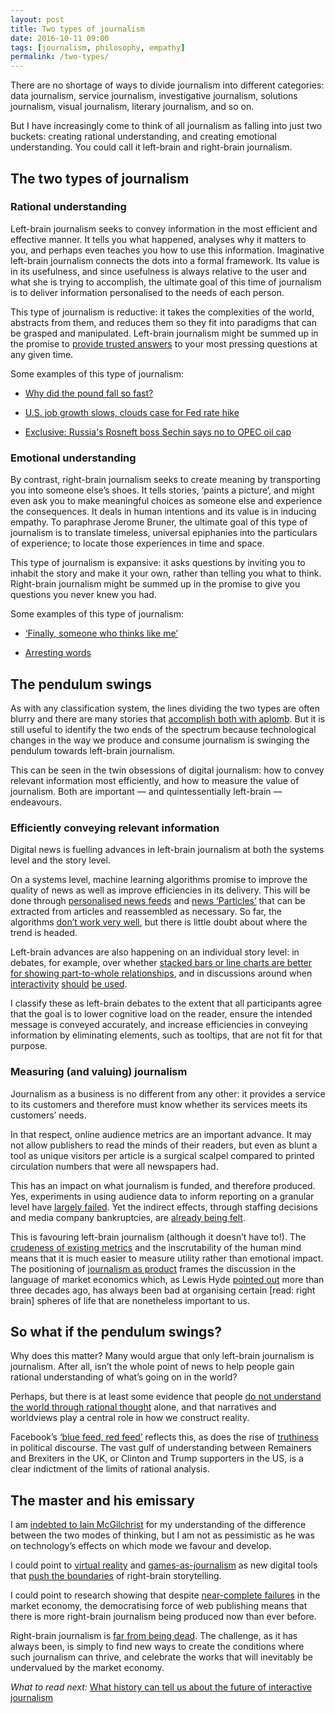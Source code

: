 ```yaml
---
layout: post
title: Two types of journalism
date: 2016-10-11 09:00
tags: [journalism, philosophy, empathy]
permalink: /two-types/
---
```


There are no shortage of ways to divide journalism into different categories: data journalism, service journalism, investigative journalism, solutions journalism, visual journalism, literary journalism, and so on.

But I have increasingly come to think of all journalism as falling into just two buckets: creating rational understanding, and creating emotional understanding. You could call it left-brain and right-brain journalism. 

## The two types of journalism
### Rational understanding
Left-brain journalism seeks to convey information in the most efficient and effective manner. It tells you what happened, analyses why it matters to you, and perhaps even teaches you how to use this information. Imaginative left-brain journalism connects the dots into a formal framework. Its value is in its usefulness, and since usefulness is always relative to the user and what she is trying to accomplish, the ultimate goal of this time of journalism is to deliver information personalised to the needs of each person.

This type of journalism is reductive: it takes the complexities of the world, abstracts from them, and reduces them so they fit into paradigms that can be grasped and manipulated. Left-brain journalism might be summed up in the promise to [provide trusted answers](http://thomsonreuters.com/en/about-us/the-answer-company.html
) to your most pressing questions at any given time.

Some examples of this type of journalism:

- [Why did the pound fall so fast?](https://www.ft.com/content/40d53d90-8c4d-11e6-8aa5-f79f5696c731)

- [U.S. job growth slows, clouds case for Fed rate hike](http://www.reuters.com/article/us-usa-economy-idUSKCN1270BP)

- [Exclusive: Russia's Rosneft boss Sechin says no to OPEC oil cap](http://www.reuters.com/article/us-oil-opec-russia-sechin-idUSKCN12B0J1)

### Emotional understanding
By contrast, right-brain journalism seeks to create meaning by transporting you into someone else’s shoes. It tells stories, ‘paints a picture’, and might even ask you to make meaningful choices as someone else and experience the consequences. It deals in human intentions and its value is in inducing empathy. To paraphrase Jerome Bruner, the ultimate goal of this type of journalism is to translate timeless, universal epiphanies into the particulars of experience; to locate those experiences in time and space. 

This type of journalism is expansive: it asks questions by inviting you to inhabit the story and make it your own, rather than telling you what to think. Right-brain journalism might be summed up in the promise to give you questions you never knew you had. 

Some examples of this type of journalism:

- [‘Finally, someone who thinks like me’](https://www.washingtonpost.com/national/finally-someone-who-thinks-like-me/2016/10/01/c9b6f334-7f68-11e6-9070-5c4905bf40dc_story.html?hpid=hp_hp-top-table-main_believer633pm:homepage/story)

- [Arresting words](http://apps.bostonglobe.com/graphics/2016/04/arresting-words/)

## The pendulum swings
As with any classification system, the lines dividing the two types are often blurry and there are many stories that [accomplish both with aplomb](http://www.nytimes.com/interactive/2016/08/11/magazine/isis-middle-east-arab-spring-fractured-lands.html). But it is still useful to identify the two ends of the spectrum because technological changes in the way we produce and consume journalism is swinging the pendulum towards left-brain journalism.

This can be seen in the twin obsessions of digital journalism: how to convey relevant information most efficiently, and how to measure the value of journalism. Both are important &mdash; and quintessentially left-brain &mdash; endeavours.

### Efficiently conveying relevant information 
Digital news is fuelling advances in left-brain journalism at both the systems level and the story level.

On a systems level, machine learning algorithms promise to improve the quality of news as well as improve efficiencies in its delivery. This will be done through [personalised news feeds](https://www.facebook.com/zuck/posts/10103084921703971) and [news ‘Particles’](http://nytlabs.com/blog/2015/10/20/particles/) that can be extracted from articles and reassembled as necessary. So far, the algorithms [don’t work very well](https://www.theguardian.com/technology/2016/aug/29/facebook-trending-news-editors-fake-news-stories), but there is little doubt about where the trend is headed.

Left-brain advances are also happening on an individual story level: in debates, for example, over whether [stacked bars or line charts are better for showing part-to-whole relationships](http://www.perceptualedge.com/blog/?p=2239), and in discussions around when [interactivity](https://www.ft.com/content/c62b21c6-7feb-11e6-8e50-8ec15fb462f4) [should](http://slides.com/drivenbydata/nicar16#/) [be used](https://github.com/archietse/malofiej-2016/blob/master/tse-malofiej-2016-slides.pdf). 

I classify these as left-brain debates to the extent that all participants agree that the goal is to lower cognitive load on the reader, ensure the intended message is conveyed accurately, and increase efficiencies in conveying information by eliminating elements, such as tooltips, that are not fit for that purpose.

### Measuring (and valuing) journalism 

Journalism as a business is no different from any other: it provides a service to its customers and therefore must know whether its services meets its customers’ needs. 

In that respect, online audience metrics are an important advance. It may not allow publishers to read the minds of their readers, but even as blunt a tool as unique visitors per article is a surgical scalpel compared to printed circulation numbers that were all newspapers had. 

This has an impact on what journalism is funded, and therefore produced. Yes, experiments in using audience data to inform reporting on a granular level have [largely failed](http://digiday.com/publishers/pageview-quota-pay-per-click/). Yet the indirect effects, through staffing decisions and media company bankruptcies, are [already being felt](https://www.youtube.com/watch?v=bq2_wSsDwkQ).

This is favouring left-brain journalism (although it doesn’t have to!). The [crudeness of existing metrics](https://thecarebot.github.io/Why-should-I-Carebot/) and the inscrutability of the human mind means that it is much easier to measure utility rather than emotional impact. The positioning of [journalism as product](http://www.niemanlab.org/2016/07/how-voxs-storytelling-studio-is-redefining-the-story-as-product/) frames the discussion in the language of market economics which, as Lewis Hyde [pointed out](http://articles.latimes.com/2008/jan/13/entertainment/ca-hyde13) more than three decades ago, has always been bad at organising certain [read: right brain] spheres of life that are nonetheless important to us.

## So what if the pendulum swings?

Why does this matter? Many would argue that only left-brain journalism is journalism. After all, isn’t the whole point of news to help people gain rational understanding of what’s going on in the world?   

Perhaps, but there is at least some evidence that people [do not understand the world through rational thought](https://books.google.co.uk/books?id=YNuBf6W2rt0C&pg=PA89&lpg=PA89&dq=henri+zukier+albert+pepitone+librarians+experiment&source=bl&ots=363EQHHryP&sig=2H6Ek_VpKTEw6c6QDSk1EpMfUYQ&hl=en&sa=X&ved=0ahUKEwiZmOaiz9LPAhVLLsAKHfLUDzgQ6AEIHjAA#v=onepage&q=henri%20zukier%20albert%20pepitone%20librarians%20experiment&f=false) alone, and that narratives and worldviews play a central role in how we construct reality.

Facebook’s [‘blue feed, red feed’](https://graphics.wsj.com/blue-feed-red-feed/) reflects this, as does the rise of [truthiness](http://www.nytimes.com/2010/10/17/magazine/17FOB-onlanguage-t.html?_r=0) in political discourse. The vast gulf of understanding between Remainers and Brexiters in the UK, or Clinton and Trump supporters in the US, is a clear indictment of the limits of rational analysis.

## The master and his emissary

I am [indebted to Iain McGilchrist](https://www.amazon.co.uk/Master-His-Emissary-Divided-Western/dp/0300188374) for my understanding of the difference between the two modes of thinking, but I am not as pessimistic as he was on technology’s effects on which mode we favour and develop.

I could point to [virtual reality](https://www.theguardian.com/world/ng-interactive/2016/apr/27/6x9-a-virtual-experience-of-solitary-confinement) and [games-as-journalism](http://papersplea.se/) as new digital tools that [push the boundaries](https://immerse.news/not-a-film-and-not-an-empathy-machine-48b63b0eda93#.bow78ykl9) of right-brain storytelling.

I could point to research showing that despite [near-complete failures](http://niemanstoryboard.org/stories/digital-longform-and-the-pitfalls-of-the-build-it-and-they-will-come-approach-to-business-models/) in the market economy, the democratising force of web publishing means that there is more right-brain journalism being produced now than ever before. 

Right-brain journalism is [far from being dead](https://evan.atavist.com/the-life-and-death-and-life-of-magazines). The challenge, as it has always been, is simply to find new ways to create the conditions where such journalism can thrive, and celebrate the works that will inevitably be undervalued by the market economy.

*What to read next:* [What history can tell us about the future of interactive journalism](/history/)
